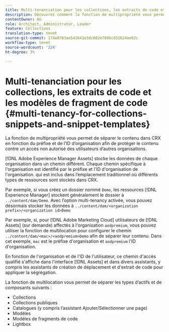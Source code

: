 ```yaml
---
title: Multi-tenanciation pour les collections, les extraits de code et les modèles de fragments de code
description: Découvrez comment la fonction de multipropriété vous permet de séparer le contenu dans le référentiel CRX en fonction de l’entreprise cliente afin d’empêcher tout accès non autorisé.
contentOwner: AG
role: Architect, Administrator, Leader
feature: Collections
translation-type: tm+mt
source-git-commit: 174e0703ae541641e3dc602e700bcd31624ae62c
workflow-type: tm+mt
source-wordcount: '224'
ht-degree: 3%

---
```



# Multi-tenanciation pour les collections, les extraits de code et les modèles de fragment de code {#multi-tenancy-for-collections-snippets-and-snippet-templates}

La fonction de multipropriété vous permet de séparer le contenu dans CRX en fonction du préfixe et de l’ID d’organisation afin de protéger le contenu contre un accès non autorisé des utilisateurs d’autres organisations.

[!DNL Adobe Experience Manager Assets] stocke les données de chaque organisation dans un chemin différent. Chaque chemin spécifique à l&#39;organisation est identifié par le préfixe et l&#39;ID d&#39;organisation de l&#39;organisation.
qui est inclus dans l’emplacement traditionnel où différents types de ressources sont stockés dans CRX.

Par exemple, si vous créez un dossier nommé `Demo`, les ressources [!DNL Experience Manager] stockent généralement le dossier à `../content/dam/Demo`. Avec l’option multi-tenancy activée, vous pouvez désormais stocker les données à `../content/dam/<organization prefix>/<organization id>Demo`

Par exemple, si, pour [!DNL Adobe Marketing Cloud] utilisateurs de [!DNL Assets] (sur demande) affectés à l&#39;organisation `aodpremium`, vous pouvez utiliser la fonction de multilocation pour configurer le chemin `../content/dam/<mac>/<aodpremium>Demo` afin de séparer leur contenu. Dans cet exemple, `mac` est le préfixe d&#39;organisation et `aodpremium` l&#39;ID d&#39;organisation.

En fonction de l&#39;organisation et de l&#39;ID de l&#39;utilisateur, ce chemin d&#39;accès qualifié s&#39;affiche dans l&#39;interface [!DNL Assets] et dans divers assistants, y compris les assistants de création de déplacement et d&#39;extrait de code pour appliquer la ségrégation.

La fonction de multilocation vous permet de séparer les types d’actifs et de composants suivants :

* Collections
* Collections publiques
* Catalogues (y compris l’assistant Ajouter/Sélectionner une page)
* Modèles
* Modèles de fragments de code
* Lightbox
